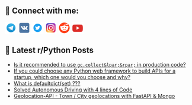 ## 🔎 Connect with me:
[<img src="https://github.com/bullbesh/bullbesh/blob/main/images/Telegram.png" width="32" height="32" />](https://t.me/bullbesh)
[<img src="https://github.com/bullbesh/bullbesh/blob/main/images/VK.png" width="32" height="32" />](https://vk.com/bullbesh)
[<img src="https://github.com/bullbesh/bullbesh/blob/main/images/Twitter.png" width="32" height="32" />](https://twitter.com/bullbesh1)
[<img src="https://github.com/bullbesh/bullbesh/blob/main/images/Instagram.png" width="32" height="32" />](https://www.instagram.com/bullbesh)
[<img src="https://github.com/bullbesh/bullbesh/blob/main/images/Reddit.png" width="32" height="32" />](https://www.reddit.com/user/bullbesh)
[<img src="https://github.com/bullbesh/bullbesh/blob/main/images/YouTube.png" width="32" height="32" />](https://www.youtube.com/channel/UCtfjRs6uzgq5mfm8S06WTcg)

## 📕 Latest r/Python Posts
<!-- BLOG-POST-LIST:START -->
- [Is it recommended to use `gc.collect&lpar;&rpar;` in production code?](https://www.reddit.com/r/Python/comments/xs8kqz/is_it_recommended_to_use_gccollect_in_production/)
- [If you could choose any Python web framework to build APIs for a startup, which one would you choose and why?](https://www.reddit.com/r/Python/comments/xs7s6a/if_you_could_choose_any_python_web_framework_to/)
- [What is defaultdict&lpar;set&rpar; ???](https://www.reddit.com/r/Python/comments/xs7in0/what_is_defaultdictset/)
- [Solved Autonomous Driving with 4 lines of Code](https://www.reddit.com/r/Python/comments/xs7fyf/solved_autonomous_driving_with_4_lines_of_code/)
- [Geolocation-API - Town / City geolocations with FastAPI &amp; Mongo](https://www.reddit.com/r/Python/comments/xs6icp/geolocationapi_town_city_geolocations_with/)
<!-- BLOG-POST-LIST:END -->
